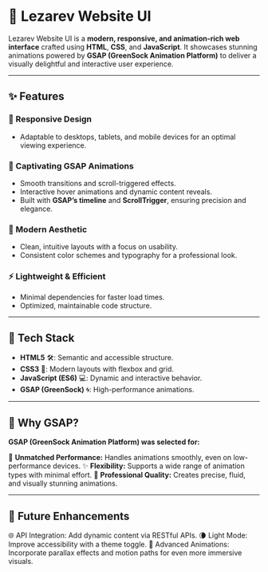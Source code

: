 # 🌟 Lezarev Website UI  

Lezarev Website UI is a **modern, responsive, and animation-rich web interface** crafted using **HTML**, **CSS**, and **JavaScript**. It showcases stunning animations powered by **GSAP (GreenSock Animation Platform)** to deliver a visually delightful and interactive user experience.  

---

## ✨ Features  
### 📱 Responsive Design  
- Adaptable to desktops, tablets, and mobile devices for an optimal viewing experience.  

### 🎥 Captivating GSAP Animations  
- Smooth transitions and scroll-triggered effects.  
- Interactive hover animations and dynamic content reveals.  
- Built with **GSAP’s timeline** and **ScrollTrigger**, ensuring precision and elegance.  

### 🎨 Modern Aesthetic  
- Clean, intuitive layouts with a focus on usability.  
- Consistent color schemes and typography for a professional look.  

### ⚡ Lightweight & Efficient  
- Minimal dependencies for faster load times.  
- Optimized, maintainable code structure.  

---

## 🔧 Tech Stack  
- **HTML5** 🛠️: Semantic and accessible structure.  
- **CSS3** 🎨: Modern layouts with flexbox and grid.  
- **JavaScript (ES6)** 💻: Dynamic and interactive behavior.  
- **GSAP (GreenSock)** 🌀: High-performance animations.  

---

 ## 🌟 Why GSAP?
**GSAP (GreenSock Animation Platform) was selected for:**

🚀 **Unmatched Performance:** Handles animations smoothly, even on low-performance devices.
✨ **Flexibility:** Supports a wide range of animation types with minimal effort.
💼 **Professional Quality:** Creates precise, fluid, and visually stunning animations.

---

## 🌱 Future Enhancements
🌐 API Integration: Add dynamic content via RESTful APIs.
🌘 Light Mode: Improve accessibility with a theme toggle.
🔄 Advanced Animations: Incorporate parallax effects and motion paths for even more immersive visuals.



